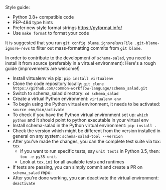 Style guide:
- Python 3.8+ compatible code
- PEP-484 type hints
- Prefer new style format strings https://pyformat.info/
- Use ``make format`` to format your code

It is suggested that you run `git config blame.ignoreRevsFile .git-blame-ignore-revs`
to filter out mass-formatting commits from `git blame`.

In order to contribute to the development of ``schema-salad``, you need to install it from source (preferably in a virtual environment):
Here's a rough guide (improvements are welcome!)
- Install virtualenv via pip: ``pip install virtualenv``
- Clone the code repository locally: ``git clone https://github.com/common-workflow-language/schema_salad.git``
- Switch to schema_salad directory: ``cd schema_salad``
- Create a virtual Python environment: ``virtualenv env``
- To begin using the Python virtual environment, it needs to be activated: ``source env/bin/activate``
- To check if you have the Python virtual environment set up: ``which python`` and it should point to python executable in your virtual env
- Install schema-salad in the Python virtual environment: ``pip install .``
- Check the version which might be different from the version installed in general on any system: ``schema-salad-tool --version``
- After you've made the changes, you can the complete test suite via tox: ``tox``
	- If you want to run specific tests, say ``unit tests`` in Python 3.5, then: ``tox -e py35-unit``.
	- Look at ``tox.ini`` for all available tests and runtimes
- If tests are passing, you can simply commit and create a PR on ``schema_salad`` repo:
- After you're done working, you can deactivate the virtual environment: ``deactivate``
